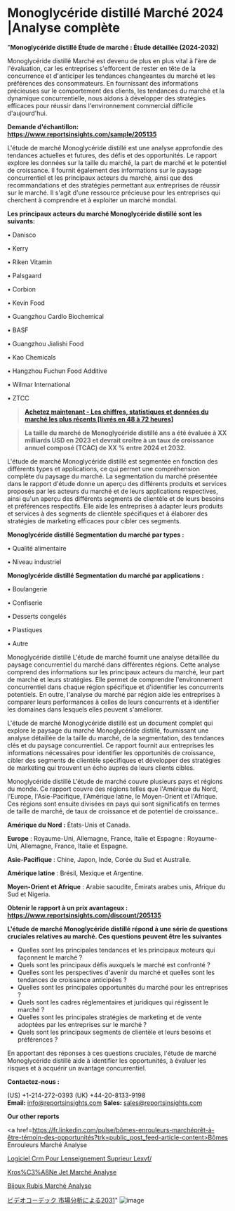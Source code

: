 # Monoglycéride distillé Marché 2024 |Analyse complète

"<strong>Monoglycéride distillé Étude de marché : Étude détaillée (2024-2032)</strong>

Monoglycéride distillé Marché est devenu de plus en plus vital à l'ère de l'évaluation, car les entreprises s'efforcent de rester en tête de la concurrence et d'anticiper les tendances changeantes du marché et les préférences des consommateurs. En fournissant des informations précieuses sur le comportement des clients, les tendances du marché et la dynamique concurrentielle, nous aidons à développer des stratégies efficaces pour réussir dans l'environnement commercial difficile d'aujourd'hui.

<strong>Demande d'échantillon: <a href=https://www.reportsinsights.com/sample/205135>https://www.reportsinsights.com/sample/205135</a></strong>

L'étude de marché Monoglycéride distillé est une analyse approfondie des tendances actuelles et futures, des défis et des opportunités. Le rapport explore les données sur la taille du marché, la part de marché et le potentiel de croissance. Il fournit également des informations sur le paysage concurrentiel et les principaux acteurs du marché, ainsi que des recommandations et des stratégies permettant aux entreprises de réussir sur le marché. Il s'agit d'une ressource précieuse pour les entreprises qui cherchent à comprendre et à exploiter un marché mondial.

<strong>Les principaux acteurs du marché Monoglycéride distillé sont les suivants:</strong>

• Danisco

• Kerry

• Riken Vitamin

• Palsgaard

• Corbion

• Kevin Food

• Guangzhou Cardlo Biochemical

• BASF

• Guangzhou Jialishi Food

• Kao Chemicals

• Hangzhou Fuchun Food Additive

• Wilmar International

• ZTCC
<blockquote><a href=https://www.reportsinsights.com/buynow/205135><span style=text-decoration: underline;><strong>Achetez maintenant - Les chiffres, statistiques et données du marché les plus récents [livrés en 48 à 72 heures]</strong></span></a></blockquote>
<blockquote><span style=text-decoration: underline;><strong>La taille du marché de Monoglycéride distillé ans a été évaluée à XX milliards USD en 2023 et devrait croître à un taux de croissance annuel composé (TCAC) de XX % entre 2024 et 2032.</strong></span></blockquote>
L'étude de marché Monoglycéride distillé est segmentée en fonction des différents types et applications, ce qui permet une compréhension complète du paysage du marché. La segmentation du marché présentée dans le rapport d'étude donne un aperçu des différents produits et services proposés par les acteurs du marché et de leurs applications respectives, ainsi qu'un aperçu des différents segments de clientèle et de leurs besoins et préférences respectifs. Elle aide les entreprises à adapter leurs produits et services à des segments de clientèle spécifiques et à élaborer des stratégies de marketing efficaces pour cibler ces segments.

<strong>Monoglycéride distillé Segmentation du marché par types :</strong>

• Qualité alimentaire

• Niveau industriel

<strong>Monoglycéride distillé Segmentation du marché par applications :</strong>

• Boulangerie

• Confiserie

• Desserts congelés

• Plastiques

• Autre

Monoglycéride distillé L'étude de marché fournit une analyse détaillée du paysage concurrentiel du marché dans différentes régions. Cette analyse comprend des informations sur les principaux acteurs du marché, leur part de marché et leurs stratégies. Elle permet de comprendre l'environnement concurrentiel dans chaque région spécifique et d'identifier les concurrents potentiels. En outre, l'analyse du marché par région aide les entreprises à comparer leurs performances à celles de leurs concurrents et à identifier les domaines dans lesquels elles peuvent s'améliorer.

L'étude de marché Monoglycéride distillé est un document complet qui explore le paysage du marché Monoglycéride distillé, fournissant une analyse détaillée de la taille du marché, de la segmentation, des tendances clés et du paysage concurrentiel. Ce rapport fournit aux entreprises les informations nécessaires pour identifier les opportunités de croissance, cibler des segments de clientèle spécifiques et développer des stratégies de marketing qui trouvent un écho auprès de leurs clients cibles.

Monoglycéride distillé L'étude de marché couvre plusieurs pays et régions du monde. Ce rapport couvre des régions telles que l'Amérique du Nord, l'Europe, l'Asie-Pacifique, l'Amérique latine, le Moyen-Orient et l'Afrique. Ces régions sont ensuite divisées en pays qui sont significatifs en termes de taille de marché, de taux de croissance et de potentiel de croissance..

<strong>Amérique du Nord :</strong> États-Unis et Canada.

<strong>Europe</strong> : Royaume-Uni, Allemagne, France, Italie et Espagne : Royaume-Uni, Allemagne, France, Italie et Espagne.

<strong>Asie-Pacifique</strong> : Chine, Japon, Inde, Corée du Sud et Australie.

<strong>Amérique latine</strong> : Brésil, Mexique et Argentine.

<strong>Moyen-Orient et Afrique</strong> : Arabie saoudite, Émirats arabes unis, Afrique du Sud et Nigeria.

<strong>Obtenir le rapport à un prix avantageux : <a href=https://www.reportsinsights.com/discount/205135>https://www.reportsinsights.com/discount/205135</a></strong>

<strong>L'étude de marché Monoglycéride distillé répond à une série de questions cruciales relatives au marché. Ces questions peuvent être les suivantes</strong>
<ul>
  <li>Quelles sont les principales tendances et les principaux moteurs qui façonnent le marché ?</li>
  <li>Quels sont les principaux défis auxquels le marché est confronté ?</li>
  <li>Quelles sont les perspectives d'avenir du marché et quelles sont les tendances de croissance anticipées ?</li>
  <li>Quelles sont les principales opportunités du marché pour les entreprises ?</li>
  <li>Quels sont les cadres réglementaires et juridiques qui régissent le marché ?</li>
  <li>Quelles sont les principales stratégies de marketing et de vente adoptées par les entreprises sur le marché ?</li>
  <li>Quels sont les principaux segments de clientèle et leurs besoins et préférences ?</li>
</ul>
En apportant des réponses à ces questions cruciales, l'étude de marché Monoglycéride distillé aide à identifier les opportunités, à évaluer les risques et à acquérir un avantage concurrentiel.

<strong>Contactez-nous :</strong>

(US) +1-214-272-0393
(UK) +44-20-8133-9198
<strong>Email:</strong> <a>info@reportsinsights.com</a>
<strong>Sales:</strong> <a>sales@reportsinsights.com</a>

<strong>Our other reports</strong>

<a href=https://fr.linkedin.com/pulse/bômes-enrouleurs-marchéprêt-à-être-témoin-des-opportunités?trk=public_post_feed-article-content>Bômes Enrouleurs Marché Analyse</a>

<a href=https://www.linkedin.com/pulse/logiciel-crm-pour-lenseignement-sup%C3%A9rieur-lexvf/>Logiciel Crm Pour Lenseignement Suprieur Lexvf/</a>

<a href=https://www.linkedin.com/pulse/k%C3%A9ros%C3%A8ne-jet-march%C3%A9-donn%C3%A9es-d%C3%A9taill%C3%A9es-taille-wonbf/>Kros%C3%A8Ne Jet Marché Analyse</a>

<a href=https://www.linkedin.com/pulse/bijoux-rubis-march%C3%A9-taille-part-perspectives-jyboc/>Bijoux Rubis Marché Analyse</a>

<a href=https://www.linkedin.com/pulse/ビデオコーデック-市場動向-2030-年の先にあるもの-researching-market-24/>ビデオコーデック 市場分析による2031</a>"
![image](https://github.com/daminid12/RImarketexcellence/assets/158430485/1a97926e-4631-44e8-8deb-0528e925de40)
